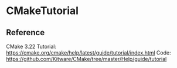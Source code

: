 # CMakeTutorial

## Reference
CMake 3.22 Tutorial: https://cmake.org/cmake/help/latest/guide/tutorial/index.html
Code: https://github.com/Kitware/CMake/tree/master/Help/guide/tutorial

